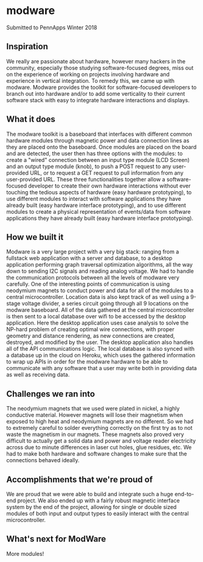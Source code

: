 # modware
Submitted to PennApps Winter 2018

## Inspiration
We really are passionate about hardware, however many hackers in the community, especially those studying software-focused degrees, miss out on the experience of working on projects involving hardware and experience in vertical integration.
To remedy this, we came up with modware. Modware provides the toolkit for software-focused developers to branch out into hardware and/or to add some verticality to their current software stack with easy to integrate hardware interactions and displays.

## What it does
The modware toolkit is a baseboard that interfaces with different common hardware modules through magnetic power and data connection lines as they are placed onto the baseboard.
Once modules are placed on the board and are detected, the user then has three options with the modules: to create a "wired" connection between an input type module (LCD Screen) and an output type module (knob), to push a POST request to any user-provided URL, or to request a GET request to pull information from any user-provided URL.
These three functionalities together allow a software-focused developer to create their own hardware interactions without ever touching the tedious aspects of hardware (easy hardware prototyping), to use different modules to interact with software applications they have already built (easy hardware interface prototyping), and to use different modules to create a physical representation of events/data from software applications they have already built (easy hardware interface prototyping).

## How we built it
Modware is a very large project with a very big stack: ranging from a fullstack web application with a server and database, to a desktop application performing graph traversal optimization algorithms, all the way down to sending I2C signals and reading analog voltage.
We had to handle the communication protocols between all the levels of modware very carefully. One of the interesting points of communication is using neodymium magnets to conduct power and data for all of the modules to a central microcontroller. Location data is also kept track of as well using a 9-stage voltage divider, a series circuit going through all 9 locations on the modware baseboard.
All of the data gathered at the central microcontroller is then sent to a local database over wifi to be accessed by the desktop application. Here the desktop application uses case analysis to solve the NP-hard problem of creating optimal wire connections, with proper geometry and distance rendering, as new connections are created, destroyed, and modified by the user. The desktop application also handles all of the API communications logic.
The local database is also synced with a database up in the cloud on Heroku, which uses the gathered information to wrap up APIs in order for the modware hardware to be able to communicate with any software that a user may write both in providing data as well as receiving data.

## Challenges we ran into
The neodymium magnets that we used were plated in nickel, a highly conductive material. However magnets will lose their magnetism when exposed to high heat and neodymium magnets are no different. So we had to extremely careful to solder everything correctly on the first try as to not waste the magnetism in our magnets. These magnets also proved very difficult to actually get a solid data and power and voltage reader electricity across due to minute differences in laser cut holes, glue residues, etc. We had to make both hardware and software changes to make sure that the connections behaved ideally.

## Accomplishments that we're proud of
We are proud that we were able to build and integrate such a huge end-to-end project. We also ended up with a fairly robust magnetic interface system by the end of the project, allowing for single or double sized modules of both input and output types to easily interact with the central microcontroller.

## What's next for ModWare
More modules!
